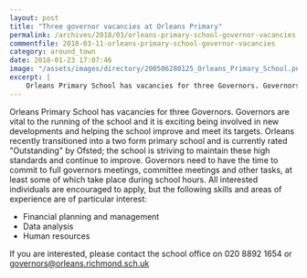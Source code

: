 ```yaml
---
layout: post
title: "Three governor vacancies at Orleans Primary"
permalink: /archives/2018/03/orleans-primary-school-governor-vacancies.html
commentfile: 2018-03-11-orleans-primary-school-governor-vacancies
category: around_town
date: 2018-01-23 17:07:46
image: "/assets/images/directory/200506280125_Orleans_Primary_School.png"
excerpt: |
    Orleans Primary School has vacancies for three Governors. Governors are vital to the running of the school and it is exciting being involved in new developments and helping the school improve and meet its targets.
---
```


Orleans Primary School has vacancies for three Governors. Governors are vital to the running of the school and it is exciting being involved in new developments and helping the school improve and meet its targets. Orleans recently transitioned into a two form primary school and is currently rated "Outstanding" by Ofsted; the school is striving to maintain these high standards and continue to improve. Governors need to have the time to commit to full governors meetings, committee meetings and other tasks, at least some of which take place during school hours. All interested individuals are encouraged to apply, but the following skills and areas of experience are of particular interest:

* Financial planning and management
* Data analysis
* Human resources

If you are interested, please contact the school office on 020 8892 1654 or [governors@orleans.richmond.sch.uk](:mailto:governors@orleans.richmond.sch.uk)
